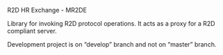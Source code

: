 R2D HR Exchange - MR2DE

Library for invoking R2D protocol operations. It acts as a proxy for a R2D compliant server.

Development project is on “develop” branch and not on “master” branch.